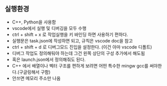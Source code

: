 ## 실행환경

- C++, Python을 사용함
- vscode에서 실행 및 디버깅을 모두 수행
- ctrl + shift + x 로 작업실행을 키 바인딩 하면 사용하기 편하다.
- 실행문은 task.json에 작성하면 되고, 규칙은 vscode doc을 참고
- ctrl + shift + d 로 디버그모드 진입을 설정한다. (이건 아마 vscode 디폴트)
- 디버그 작업도 정의해둬야 하는데 그건 왼쪽 상단의 구성 추가에서 해도됨
- 혹은 launch.json에서 정의해줘도 된다.
- C++ 에서 배열이나 벡터 구조를 편하게 보려면 어떤 특수한 mingw gcc를 써야한다.(구글링해서 구함)
- 안쓰면 메모리 주소만 나옴
